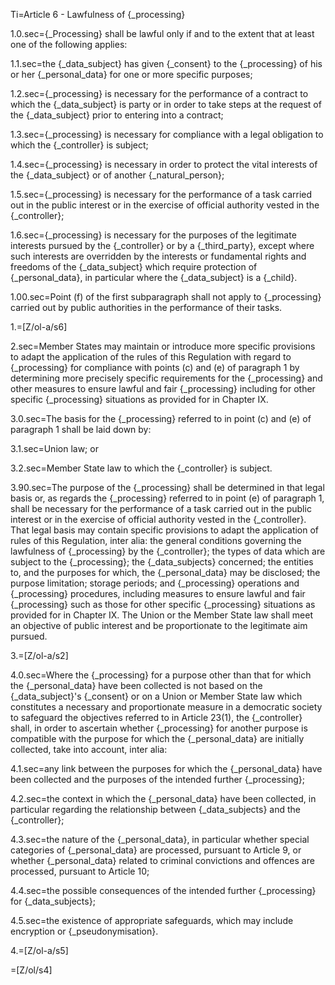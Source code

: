 Ti=Article 6 - Lawfulness of {_processing}

1.0.sec={_Processing} shall be lawful only if and to the extent that at least one of the following applies:

1.1.sec=the {_data_subject} has given {_consent} to the {_processing} of his or her {_personal_data} for one or more specific purposes;

1.2.sec={_processing} is necessary for the performance of a contract to which the {_data_subject} is party or in order to take steps at the request of the {_data_subject} prior to entering into a contract;

1.3.sec={_processing} is necessary for compliance with a legal obligation to which the {_controller} is subject;

1.4.sec={_processing} is necessary in order to protect the vital interests of the {_data_subject} or of another {_natural_person};

1.5.sec={_processing} is necessary for the performance of a task carried out in the public interest or in the exercise of official authority vested in the {_controller};

1.6.sec={_processing} is necessary for the purposes of the legitimate interests pursued by the {_controller} or by a {_third_party}, except where such interests are overridden by the interests or fundamental rights and freedoms of the {_data_subject} which require protection of {_personal_data}, in particular where the {_data_subject} is a {_child}.

1.00.sec=Point (f) of the first subparagraph shall not apply to {_processing} carried out by public authorities in the performance of their tasks.

1.=[Z/ol-a/s6]

2.sec=Member States may maintain or introduce more specific provisions to adapt the application of the rules of this Regulation with regard to {_processing} for compliance with points (c) and (e) of paragraph 1 by determining more precisely specific requirements for the {_processing} and other measures to ensure lawful and fair {_processing} including for other specific {_processing} situations as provided for in Chapter IX.

3.0.sec=The basis for the {_processing} referred to in point (c) and (e) of paragraph 1 shall be laid down by:

3.1.sec=Union law; or

3.2.sec=Member State law to which the {_controller} is subject.

3.90.sec=The purpose of the {_processing} shall be determined in that legal basis or, as regards the {_processing} referred to in point (e) of paragraph 1, shall be necessary for the performance of a task carried out in the public interest or in the exercise of official authority vested in the {_controller}. That legal basis may contain specific provisions to adapt the application of rules of this Regulation, inter alia: the general conditions governing the lawfulness of {_processing} by the {_controller}; the types of data which are subject to the {_processing}; the {_data_subjects} concerned; the entities to, and the purposes for which, the {_personal_data} may be disclosed; the purpose limitation; storage periods; and {_processing} operations and {_processing} procedures, including measures to ensure lawful and fair {_processing} such as those for other specific {_processing} situations as provided for in Chapter IX. The Union or the Member State law shall meet an objective of public interest and be proportionate to the legitimate aim pursued.

3.=[Z/ol-a/s2]

4.0.sec=Where the {_processing} for a purpose other than that for which the {_personal_data} have been collected is not based on the {_data_subject}'s {_consent} or on a Union or Member State law which constitutes a necessary and proportionate measure in a democratic society to safeguard the objectives referred to in Article 23(1), the {_controller} shall, in order to ascertain whether {_processing} for another purpose is compatible with the purpose for which the {_personal_data} are initially collected, take into account, inter alia:

4.1.sec=any link between the purposes for which the {_personal_data} have been collected and the purposes of the intended further {_processing};

4.2.sec=the context in which the {_personal_data} have been collected, in particular regarding the relationship between {_data_subjects} and the {_controller};

4.3.sec=the nature of the {_personal_data}, in particular whether special categories of {_personal_data} are processed, pursuant to Article 9, or whether {_personal_data} related to criminal convictions and offences are processed, pursuant to Article 10;

4.4.sec=the possible consequences of the intended further {_processing} for {_data_subjects};

4.5.sec=the existence of appropriate safeguards, which may include encryption or {_pseudonymisation}.

4.=[Z/ol-a/s5]

=[Z/ol/s4]
